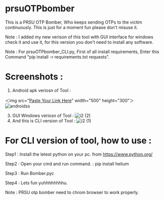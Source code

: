 # prsuOTPbomber
This is a PRSU OTP Bomber, Who keeps sending OTPs to the victim continuously. This is just for a moment fun please don't misuse it.

Note : I added my new verison of this tool with GUI interface for windows check it and use it, for this version you don't need to install any software.

Note : For prsuOTPbomber_CLI.py, First of all install requirements, Enter this Command "pip install -r requirements.txt requests".
# Screenshots :
1) Android apk veriosn of Tool :

＜img src="[Paste Your Link Here](https://github.com/Rak5ha5/prsuOTPbomber/assets/145470189/3b03e641-4cdd-4b98-98c3-9cb1a4f4fb12)" width="500" height="300"＞
![androidss](https://github.com/Rak5ha5/prsuOTPbomber/assets/145470189/3b03e641-4cdd-4b98-98c3-9cb1a4f4fb12)


3) GUI Windows veriosn of Tool : 
![i2 (2)](https://github.com/Rak5ha5/prsuOTPbomber/assets/145470189/762e7345-704f-4145-aa67-cfafb8d5a3dd)
4) And this is CLI version of Tool : 
![i2 (1)](https://github.com/Rak5ha5/prsuOTPbomber/assets/145470189/7bb5b069-2b74-4893-a9cd-0745f018ac29)
# For CLI version of tool, how to use : 
Step1 : Install the letest python on your pc. 
        from https://www.python.org/
        
Step2 : Open your cmd and run command. 
      : pip install helium
      
Step3 : Run Bomber.pyc 

Step4 : Lets fun yuhhhhhhhhu.

Note : PRSU otp bomber need to chrom browser to work properly. 
